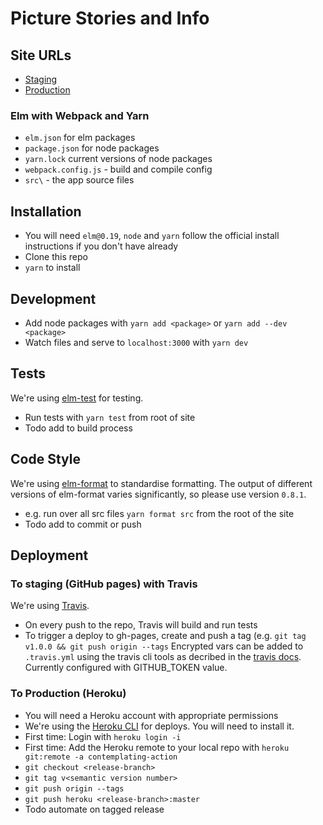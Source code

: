 # Picture Stories and Info

## Site URLs
- [Staging](https://neontribe.github.io/contemplating-action/)
- [Production](https://www.contemplatingaction.org.uk)

### Elm with Webpack and Yarn
- `elm.json` for elm packages
- `package.json` for node packages
- `yarn.lock` current versions of node packages
- `webpack.config.js` - build and compile config
- `src\` - the app source files

## Installation
- You will need `elm@0.19`, `node` and `yarn` follow the official install instructions if you don't have already
- Clone this repo
- `yarn` to install

## Development
- Add node packages with `yarn add <package>` or `yarn add --dev <package>`
- Watch files and serve to `localhost:3000` with `yarn dev`

## Tests
We're using [elm-test](https://github.com/rtfeldman/node-test-runner/releases/tag/0.18.12) for testing.
- Run tests with `yarn test` from root of site
- Todo add to build process

## Code Style
We're using [elm-format](https://github.com/avh4/elm-format) to standardise formatting.
The output of different versions of elm-format varies significantly, so please use version `0.8.1`.
- e.g. run over all src files `yarn format src` from the root of the site
- Todo add to commit or push

## Deployment

### To staging (GitHub pages) with Travis
We're using [Travis](https://travis-ci.org).
- On every push to the repo, Travis will build and run tests
- To trigger a deploy to gh-pages, create and push a tag (e.g. `git tag v1.0.0 && git push origin --tags`
Encrypted vars can be added to `.travis.yml` using the travis cli tools as decribed in the [travis docs](https://docs.travis-ci.com/user/encryption-keys/#usage).
Currently configured with GITHUB_TOKEN value.


### To Production (Heroku)
- You will need a Heroku account with appropriate permissions
- We're using the [Heroku CLI](https://devcenter.heroku.com/articles/heroku-cli) for deploys. You will need to install it.
- First time: Login with `heroku login -i`
- First time: Add the Heroku remote to your local repo with `heroku git:remote -a contemplating-action`
- `git checkout <release-branch>`
- `git tag v<semantic version number>`
- `git push origin --tags`
- `git push heroku <release-branch>:master`
- Todo automate on tagged release
